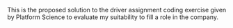 This is the proposed solution to the driver assignment coding exercise given by Platform Science to evaluate my suitability to fill a role in the company.